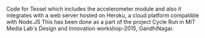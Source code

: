 Code for Tessel which includes the accelerometer module and also it integrates with a web server hosted on Heroku, a cloud platform compatible with Node.JS This has been done as a part of the project Cycle Run in MIT Media Lab's Design and Innovation workshop-2015, GandhiNagar.

